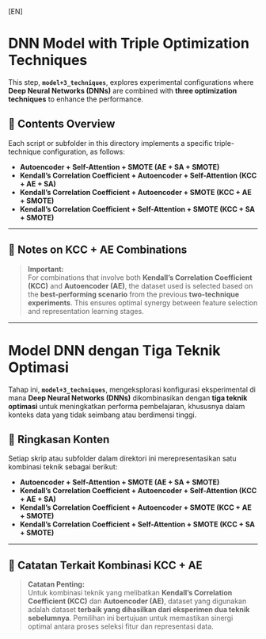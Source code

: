 [EN]
# DNN Model with Triple Optimization Techniques

This step, **`model+3_techniques`**, explores experimental configurations where **Deep Neural Networks (DNNs)** are combined with **three optimization techniques** to enhance the performance.

## 📂 Contents Overview

Each script or subfolder in this directory implements a specific triple-technique configuration, as follows:

- **Autoencoder + Self-Attention + SMOTE (AE + SA + SMOTE)**
- **Kendall’s Correlation Coefficient + Autoencoder + Self-Attention (KCC + AE + SA)**
- **Kendall’s Correlation Coefficient + Autoencoder + SMOTE (KCC + AE + SMOTE)**
- **Kendall’s Correlation Coefficient + Self-Attention + SMOTE (KCC + SA + SMOTE)**

---

## 📝 Notes on KCC + AE Combinations

> **Important:**  
> For combinations that involve both **Kendall’s Correlation Coefficient (KCC)** and **Autoencoder (AE)**, the dataset used is selected based on the **best-performing scenario** from the previous **two-technique experiments**. This ensures optimal synergy between feature selection and representation learning stages.

---
# Model DNN dengan Tiga Teknik Optimasi

Tahap ini, **`model+3_techniques`**, mengeksplorasi konfigurasi eksperimental di mana **Deep Neural Networks (DNNs)** dikombinasikan dengan **tiga teknik optimasi** untuk meningkatkan performa pembelajaran, khususnya dalam konteks data yang tidak seimbang atau berdimensi tinggi.

## 📂 Ringkasan Konten

Setiap skrip atau subfolder dalam direktori ini merepresentasikan satu kombinasi teknik sebagai berikut:

- **Autoencoder + Self-Attention + SMOTE (AE + SA + SMOTE)**
- **Kendall’s Correlation Coefficient + Autoencoder + Self-Attention (KCC + AE + SA)**
- **Kendall’s Correlation Coefficient + Autoencoder + SMOTE (KCC + AE + SMOTE)**
- **Kendall’s Correlation Coefficient + Self-Attention + SMOTE (KCC + SA + SMOTE)**

---

## 📝 Catatan Terkait Kombinasi KCC + AE

> **Catatan Penting:**  
> Untuk kombinasi teknik yang melibatkan **Kendall’s Correlation Coefficient (KCC)** dan **Autoencoder (AE)**, dataset yang digunakan adalah dataset **terbaik yang dihasilkan dari eksperimen dua teknik sebelumnya**. Pemilihan ini bertujuan untuk memastikan sinergi optimal antara proses seleksi fitur dan representasi data.

